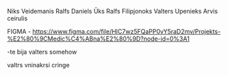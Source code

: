 
Niks Veidemanis
Ralfs Daniels Ūks
Ralfs Filipjonoks
Valters Upenieks
Arvis ceirulis


FIGMA - https://www.figma.com/file/HIC7wz5FQaPP0vY5raD2mv/Projekts-%E2%80%9CMedic%C4%ABna%E2%80%9D?node-id=0%3A1

-te bija valters somehow

valtrs vninakrsi cringe